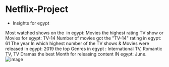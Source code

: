 # Netflix-Project
- Insights for egypt
  
Most watched shows on the  in egypt: Movies
the highest rating TV show or Movies for egypt: TV-14
Number of movies got the "TV-14" rating in egypt: 61
The year In which highest number of the TV shows & Movies were released in egypt:
2019
the top Genres in egypt : International TV, Romantic  TV, TV Dramas
the best Month for releasing content IN egypt: June.
![image](https://github.com/AyaFergany/Netflix-Project/assets/91394241/be8d5f9f-10ab-4a9f-856c-d8fd3decc075)
